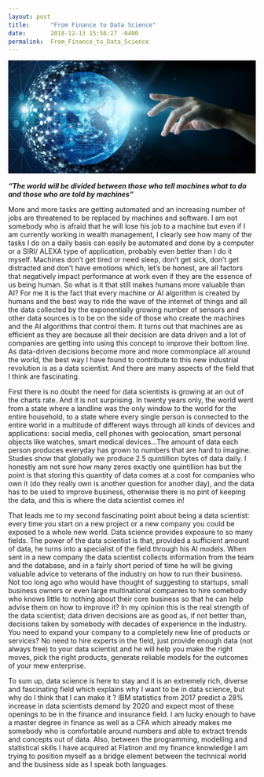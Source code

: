 ```yaml
---
layout: post
title:      "From Finance to Data Science"
date:       2018-12-13 15:56:27 -0400
permalink:  From_Finance_to_Data_Science
---
```


![](img/22.png)

***“The world will be divided between those who tell machines what to do and those who are told by machines”***
 
More and more tasks are getting automated and an increasing number of jobs are threatened to be replaced by machines and software. I am not somebody who is afraid that he will lose his job to a machine but even if I am currently working in wealth management, I clearly see how many of the tasks I do on a daily basis can easily be automated and done by a computer or a SIRI/ ALEXA type of application, probably even better than I do it myself. Machines don’t get tired or need sleep, don’t get sick, don’t get distracted and don’t have emotions which, let’s be honest, are all factors that negatively impact performance at work even if they are the essence of us being human. So what is it that still makes humans more valuable than AI? For me it is the fact that every machine or AI algorithm is created by humans and the best way to ride the wave of the internet of things and all the data collected by the exponentially growing number of sensors and other data sources is to be on the side of those who create the machines and the AI algorithms that control them. It turns out that machines are as efficient as they are because all their decision are data driven and a lot of companies are getting into using this concept to improve their bottom line.  As data-driven decisions become more and more commonplace all around the world, the best way I have found to contribute to this new industrial revolution is as a data scientist. And there are many aspects of the field that I think are fascinating.

First there is no doubt the need for data scientists is growing at an out of the charts rate. And it is not surprising. In twenty years only, the world went from a state where a landline was the only window to the world for the entire household, to a state where every single person is connected to the entire world in a multitude of different ways through all kinds of devices and applications: social media, cell phones with geolocation, smart personal objects like watches, smart medical devices...The amount of data each person produces everyday has grown to numbers that are hard to imagine. Studies show that globally we produce 2.5 quintillion bytes of data daily. I honestly am not sure how many zeros exactly one quintillion has but the point is that storing this quantity of data comes at a cost for companies who own it (do they really own is another question for another day), and the data has to be used to improve business, otherwise there is no pint of keeping the data, and this is where the data scientist comes in!

That leads me to my second fascinating point about being a data scientist: every time you start on a new project or a new company you could be exposed to a whole new world. Data science provides exposure to so many fields. The power of the data scientist is that, provided a sufficient amount of data, he turns into a specialist of the field through his AI models. When sent in a new company the data scientist collects information from the team and the database, and in a fairly short period of time he will be giving valuable advice to veterans of the industry on how to run their business. Not too long ago who would have thought of suggesting to startups, small business owners or even large multinational companies to hire somebody who knows little to nothing about their core business so that he can help advise them on how to improve it? In my opinion this is the real strength of the data scientist; data driven decisions are as good as, if not better than, decisions taken by somebody with decades of experience in the industry. You need to expand your company to a completely new line of products or services? No need to hire experts in the field, just provide enough data (not always free) to your data scientist and he will help you make the right moves, pick the right products, generate reliable models for the outcomes of your mew enterprise. 

To sum up, data science is here to stay and it is an extremely rich, diverse and fascinating field which explains why I want to be in data science, but why do I think that I can make it ? IBM statistics from 2017 predict a 28% increase in data scientists demand by 2020 and expect most of these openings to be in the finance and insurance field. I am lucky enough to have a master degree in finance as well as a CFA which already makes me somebody who is comfortable around numbers and able to extract trends and concepts out of data. Also, between the programming, modelling and statistical skills I have acquired at Flatiron and my finance knowledge I am trying to position myself as a bridge element between the technical world and the business side as I  speak both languages. 



